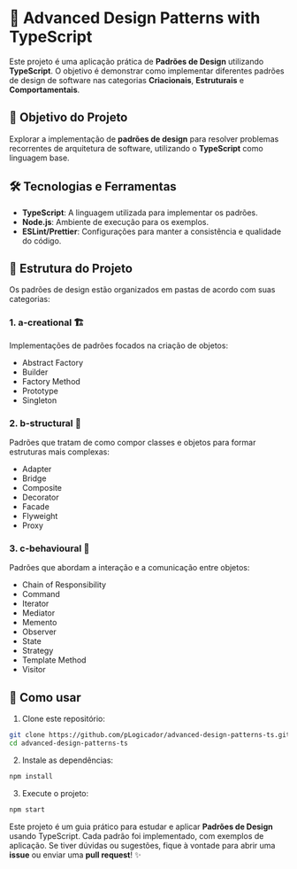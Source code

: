 # 🚀 Advanced Design Patterns with TypeScript
Este projeto é uma aplicação prática de **Padrões de Design** utilizando **TypeScript**. O objetivo é demonstrar como implementar diferentes padrões de design de software nas categorias **Criacionais**, **Estruturais** e **Comportamentais**.

## 🎯 Objetivo do Projeto
Explorar a implementação de **padrões de design** para resolver problemas recorrentes de arquitetura de software, utilizando o **TypeScript** como linguagem base.

## 🛠️ Tecnologias e Ferramentas
- **TypeScript**: A linguagem utilizada para implementar os padrões.
- **Node.js**: Ambiente de execução para os exemplos.
- **ESLint/Prettier**: Configurações para manter a consistência e qualidade do código.

## 📂 Estrutura do Projeto
Os padrões de design estão organizados em pastas de acordo com suas categorias:

### 1. a-creational 🏗️
Implementações de padrões focados na criação de objetos:
- Abstract Factory
- Builder
- Factory Method
- Prototype
- Singleton
### 2. b-structural 🧱
Padrões que tratam de como compor classes e objetos para formar estruturas mais complexas:
- Adapter
- Bridge
- Composite
- Decorator
- Facade
- Flyweight
- Proxy
### 3. c-behavioural 🤝
Padrões que abordam a interação e a comunicação entre objetos:
- Chain of Responsibility
- Command
- Iterator
- Mediator
- Memento
- Observer
- State
- Strategy
- Template Method
- Visitor

## 🔧 Como usar
1. Clone este repositório:

````bash
git clone https://github.com/pLogicador/advanced-design-patterns-ts.git
cd advanced-design-patterns-ts
````
2. Instale as dependências:
````bash
npm install
````
3. Execute o projeto:
````bash
npm start
````

Este projeto é um guia prático para estudar e aplicar **Padrões de Design** usando TypeScript. Cada padrão foi implementado, com exemplos de aplicação.
Se tiver dúvidas ou sugestões, fique à vontade para abrir uma **issue** ou enviar uma **pull request**! ✨

